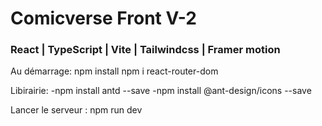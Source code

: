 # Comicverse Front V-2

### React | TypeScript | Vite | Tailwindcss | Framer motion

Au démarrage:
npm install
npm i react-router-dom

 Libirairie:
-npm install antd --save
-npm install @ant-design/icons --save

Lancer le serveur :
npm run dev
